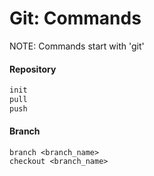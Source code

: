 # Git: Commands
NOTE: Commands start with 'git'

#### Repository
```cmd
init
pull
push
```
#### Branch
```
branch <branch_name>
checkout <branch_name>
```
